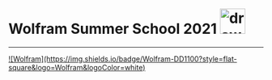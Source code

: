 # Wolfram Summer School 2021 <span><img src="https://github.com/amandewatnitrr/amandewatnitrr/blob/main/imgs/wolfram-language.svg" alt="drawing" width="50"/></span>
<hr>
<a href="https://community.wolfram.com/web/amandewatnitrr?p_p_id=user_WAR_userportlet&tabs1=Discussions" target="_blank">![Wolfram](https://img.shields.io/badge/Wolfram-DD1100?style=flat-square&logo=Wolfram&logoColor=white)</a>
